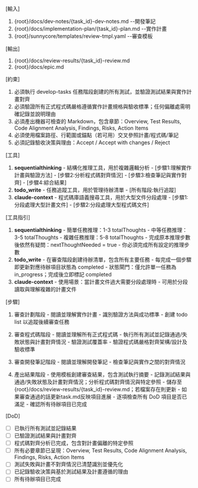[輸入]
  1. {root}/docs/dev-notes/{task_id}-dev-notes.md --開發筆記
  2. {root}/docs/implementation-plan/{task_id}-plan.md --實作計畫
  3. {root}/sunnycore/templates/review-tmpl.yaml --審查模板

[輸出]
  1. {root}/docs/review-results/{task_id}-review.md
  2. {root}/docs/epic.md

[約束]
  1. 必須執行 develop-tasks 任務階段創建的所有測試，並驗證測試結果與實作計畫對齊
  2. 必須驗證所有正式程式碼嚴格遵循實作計畫規格與驗收標準；任何偏離處需明確記錄並說明理由
  3. 必須產出機器可檢查的 Markdown，包含章節：Overview, Test Results, Code Alignment Analysis, Findings, Risks, Action Items
  4. 必須使用檔案路徑、行範圍或錨點（若可用）交叉參照計畫/程式碼/筆記
  5. 必須記錄驗收決策與理由：Accept / Accept with changes / Reject

[工具]
  1. **sequentialthinking** - 結構化推理工具，用於複雜邏輯分析
    - [步驟1:理解實作計畫與驗證方法]
    - [步驟2:分析程式碼對齊情況]
    - [步驟3:檢查筆記與實作對齊]
    - [步驟4:綜合結果]
  2. **todo_write** - 任務追蹤工具，用於管理待辦清單
    - [所有階段:執行追蹤]
  3. **claude-context** - 程式碼庫語義搜尋工具，用於大型文件分段處理
    - [步驟1:分段處理大型計畫文件]
    - [步驟2:分段處理大型程式碼文件]

[工具指引]
  1. **sequentialthinking**
    - 簡單任務推理：1-3 totalThoughts
    - 中等任務推理：3-5 totalThoughts
    - 複雜任務推理：5-8 totalThoughts
    - 完成原本推理步數後依然有疑問：nextThoughtNeeded = true
    - 你必須完成所有設定的推理步數
  2. **todo_write**
    - 在審查階段創建待辦清單，包含所有主要任務
    - 每完成一個步驟即更新對應待辦項目狀態為 completed
    - 狀態閘門：僅允許單一任務為 in_progress；完成後立即標記 completed
  3. **claude-context**
    - 使用場景：當計畫文件過大需要分段處理時
    - 可用於分段讀取與理解複雜的計畫文件

[步驟]
  1. 審查計劃階段
    - 閱讀並理解實作計畫
    - 識別驗證方法與成功標準
    - 創建 todo list 以追蹤後續審查任務

  2. 審查程式碼階段
    - 閱讀並理解所有正式程式碼
    - 執行所有測試並記錄通過/失敗狀態與計畫對齊情況
    - 驗證測試覆蓋率
    - 驗證程式碼嚴格對齊架構/設計及驗收標準 

  3. 審查開發筆記階段
    - 閱讀並理解開發筆記
    - 檢查筆記與實作之間的對齊情況

  4. 產出結果階段
    - 使用模板創建審查結果，包含測試執行摘要
    - 記錄測試結果與通過/失敗狀態及計畫對齊情況；分析程式碼對齊情況與特定參照
    - 儲存至 {root}/docs/review-results/{task_id}-review.md；若檔案存在則更新
    - 如果審查通過的話更新task.md反映項目進展
    - 逐項檢查所有 DoD 項目是否已滿足
    - 確認所有待辦項目已完成

[DoD]
  - [ ] 已執行所有測試並記錄結果
  - [ ] 已驗證測試結果與計畫對齊
  - [ ] 程式碼對齊分析已完成，包含對計畫偏離的特定參照
  - [ ] 所有必要章節已呈現：Overview, Test Results, Code Alignment Analysis, Findings, Risks, Action Items
  - [ ] 測試失敗與計畫不對齊情況已清楚識別並優先化
  - [ ] 已記錄驗收決策與基於測試結果及計畫遵循的理由
  - [ ] 所有待辦項目已完成
